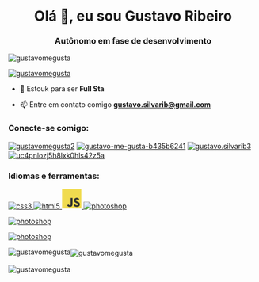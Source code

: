 <h1 align="center">Olá 👋, eu sou Gustavo Ribeiro</h1>
<h3 align="center">Autônomo em fase de desenvolvimento</h3>

<p align="left"> <img src="https ://komarev.com/ghpvc/?username=gustavomegusta&label=Profile%20views&color=0e75b6&style=flat" alt="gustavomegusta" /> </p>

<p align="left"> <a href="https:// github.com/ryo-ma/github-profile-trophy"><img src="https://github-profile-trophy.vercel.app/?username=gustavomegusta" alt="gustavomegusta" /></a> </p>

- 🌱 Estouk para ser **Full Sta**

- 📫 Entre em contato comigo **gustavo.silvarib@gmail.com**

<h3 align="left">Conecte-se comigo:</h3>
<p align="esquerda">
<a href="https://twitter.com/gustavomegusta2" target="blank"><img align="center" src="https://raw.githubusercontent.com/rahuldkjain/github-profile-readme-generator /master/src/images/icons/Social/twitter.svg" alt="gustavomegusta2" height="30" width="40" /></a>
<a href="https://linkedin.com/in /gustavo-me-gusta-b435b6241" target="blank"><img align="center" src="https://raw.githubusercontent.com/rahuldkjain/github-profile-readme-generator/master/src/images /icons/Social/linked-in-alt.svg" alt="gustavo-me-gusta-b435b6241" height="30" width="40" /></a>
<a href="https://fb .com/gustavo.silvarib3" target="blank"><img align="center" src="https://raw.githubusercontent.com/rahuldkjain/github-profile-readme-generator/master/src/images/icons/Social/facebook.svg" alt="gustavo.silvarib3" height="30 " largura="40" /></a>
<a href="https://www.youtube.com/c/uc4pnlozj5h8lxk0hls42z5a" target="blank"><img align="center" src="https://raw.githubusercontent.com/rahuldkjain/github-profile -readme-generator/master/src/images/icons/Social/youtube.svg" alt="uc4pnlozj5h8lxk0hls42z5a" height="30" width="40" /></a>
</p>

<h3 align="left ">Idiomas e ferramentas:</h3>
<p align="left"> <a href="https://www.w3schools.com/css/" target="_blank" rel="noreferrer"> <img src="https://raw.githubusercontent. com/devicons/devicon/master/icons/css3/css3-original-wordmark.svg" alt="css3" width="40" height="40"/> </a> <a href="https:// www.w3.org/html/" target="_blank" rel="noreferrer"> <img src="https://raw.githubusercontent.com/devicons/devicon/master/icons/html5/html5-original-wordmark .svg" alt="html5" width="40" height="40"/> </a> <a href="https://developer.mozilla.org/en-US/docs/Web/JavaScript" destino ="_blank" rel="noreferrer"> <img src="https://raw.githubusercontent.com/devicons/devicon/master/icons/javascript/javascript-original.svg" alt="javascript" width="40" height="40"/ > </a> <a href="https://www.photoshop.com/en" target="_blank" rel="noreferrer"> <img src="https://raw.githubusercontent.com/devicons/ devicon/master/icons/photoshop/photoshop-line.svg" alt="photoshop" width="40" height="40"/> </a> </p><a href="https://www.photoshop.com/en" target="_blank" rel="noreferrer"> <img src="https://raw.githubusercontent.com/devicons/devicon/master/icons /photoshop/photoshop-line.svg" alt="photoshop" width="40" height="40"/> </a> </p><a href="https://www.photoshop.com/en" target="_blank" rel="noreferrer"> <img src="https://raw.githubusercontent.com/devicons/devicon/master/icons /photoshop/photoshop-line.svg" alt="photoshop" width="40" height="40"/> </a> </p>

<p><img align="left" src="https://github-readme-stats.vercel.app/api/top-langs?username=gustavomegusta&show_icons=true&locale=en&layout=compact" alt="gustavomegusta" /> </p>

<p> <img align="center" src="https://github-readme-stats.vercel.app/api?username=gustavomegusta&show_icons=true&locale=en" alt="gustavomegusta" /> </p>

<p><img align="center" src="https://github-readme-streak-stats.herokuapp.com/?user=gustavomegusta&" alt="gustavomegusta" /></p>
